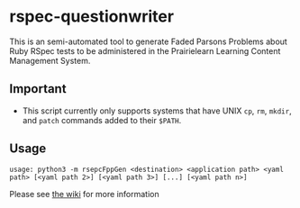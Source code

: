 # rspec-questionwriter

This is an semi-automated tool to generate Faded Parsons Problems about Ruby RSpec tests to be administered in the Prairielearn Learning Content Management System.

## Important

- This script currently only supports systems that have UNIX `cp`, `rm`, `mkdir`, and `patch` commands added to their `$PATH`.

## Usage
```
usage: python3 -m rsepcFppGen <destination> <application path> <yaml path> [<yaml path 2>] [<yaml path 3>] [...] [<yaml path n>]
```

Please see [the wiki](https://github.com/ace-lab/rspec-questionwriter/wiki/) for more information
